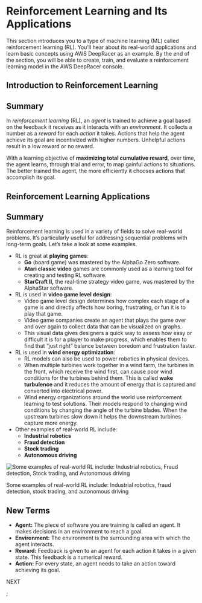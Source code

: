 ﻿# Reinforcement Learning and Its Applications

This section introduces you to a type of machine learning (ML) called reinforcement learning (RL). You'll hear about its real-world applications and learn basic concepts using AWS DeepRacer as an example. By the end of the section, you will be able to create, train, and evaluate a reinforcement learning model in the AWS DeepRacer console.

## Introduction to Reinforcement Learning

## Summary

In  _reinforcement learning_  (RL), an  _agent_  is trained to achieve a goal based on the feedback it receives as it interacts with an  _environment_. It collects a number as a  _reward_  for each  _action_  it takes. Actions that help the agent achieve its goal are incentivized with higher numbers. Unhelpful actions result in a low reward or no reward.

With a learning objective of  **maximizing total cumulative reward**, over time, the agent learns, through trial and error, to map gainful actions to situations. The better trained the agent, the more efficiently it chooses actions that accomplish its goal.

## Reinforcement Learning Applications

## Summary

Reinforcement learning is used in a variety of fields to solve real-world problems. It’s particularly useful for addressing sequential problems with long-term goals. Let’s take a look at some examples.

-   RL is great at  **playing games**:
    -   **Go** (board game) was mastered by the AlphaGo Zero software.
    -   **Atari classic video**  games are commonly used as a learning tool for creating and testing RL software.
    -   **StarCraft II,**  the real-time strategy video game, was mastered by the AlphaStar software.
-   RL is used in **video game level design**:
    -   Video game level design determines how complex each stage of a game is and directly affects how boring, frustrating, or fun it is to play that game.
    -   Video game companies create an agent that plays the game over and over again to collect data that can be visualized on graphs.
    -   This visual data gives designers a quick way to assess how easy or difficult it is for a player to make progress, which enables them to find that “just right” balance between boredom and frustration faster.
-   RL is used in  **wind energy optimization**:
    -   RL models can also be used to power robotics in physical devices.
    -   When multiple turbines work together in a wind farm, the turbines in the front, which receive the wind first, can cause poor wind conditions for the turbines behind them. This is called  **wake turbulence**  and it reduces the amount of energy that is captured and converted into electrical power.
    -   Wind energy organizations around the world use reinforcement learning to test solutions. Their models respond to changing wind conditions by changing the angle of the turbine blades. When the upstream turbines slow down it helps the downstream turbines capture more energy.
-   Other examples of real-world RL include:
    -   **Industrial robotics**
    -   **Fraud detection**
    -   **Stock trading**
    -   **Autonomous driving**

![Some examples of real-world RL include:   Industrial robotics, Fraud detection, Stock trading, and Autonomous driving](https://video.udacity-data.com/topher/2021/April/60889369_screen-shot-2021-04-27-at-3.42.09-pm/screen-shot-2021-04-27-at-3.42.09-pm.png)

Some examples of real-world RL include: Industrial robotics, fraud detection, stock trading, and autonomous driving

## New Terms

-   **Agent:** The piece of software you are training is called an agent. It makes decisions in an environment to reach a goal.
-   **Environment:** The environment is the surrounding area with which the agent interacts.
-   **Reward:**  Feedback is given to an agent for each action it takes in a given state. This feedback is a numerical reward.
-   **Action:** For every state, an agent needs to take an action toward achieving its goal.

NEXT

;

